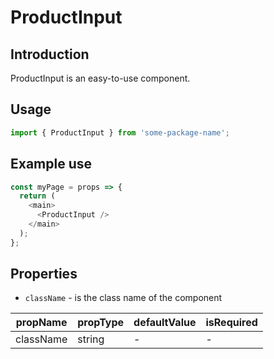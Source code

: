 # ProductInput

<!-- STORY -->

## Introduction

ProductInput is an easy-to-use component.

## Usage

```javascript
import { ProductInput } from 'some-package-name';
```

## Example use

```javascript
const myPage = props => {
  return (
    <main>
      <ProductInput />
    </main>
  );
};
```

## Properties

- `className` - is the class name of the component

| propName  | propType | defaultValue | isRequired |
| --------- | -------- | ------------ | ---------- |
| className | string   | -            | -          |
